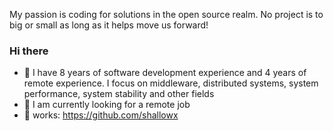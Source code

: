 My passion is coding for solutions in the open source realm. No project is to big or small as long as it helps move us forward!
### Hi there  

- 🌱 I have 8 years of software development experience and 4 years of remote experience. I focus on middleware, distributed systems, system performance, system stability and other fields
- 👯 I am currently looking for a remote job
- 👯 works: https://github.com/shallowx
